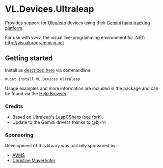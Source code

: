 # VL.Devices.Ultraleap

Provides support for [Ultraleap](https://www.ultraleap.com/) devices using their [Gemini hand tracking platform](https://www.ultraleap.com/tracking/gemini-hand-tracking-platform/).

For use with vvvv, the visual live-programming environment for .NET: http://visualprogramming.net

## Getting started
Install as [described here](https://thegraybook.vvvv.org/reference/hde/managing-nugets.html) via commandline:

    nuget install VL.Devices.Ultraleap

Usage examples and more information are included in the package and can be found via the [Help Browser](https://thegraybook.vvvv.org/reference/hde/findinghelp.html)

### Credits

* Based on Ultraleap's [LeapCSharp](https://github.com/ultraleap/UnityPlugin/tree/develop/Packages/Tracking/Core/Runtime/Plugins/LeapCSharp) ([see fork](https://github.com/vvvv/UnityPlugin/tree/develop-vvvv)).
* Update to the Gemini drivers thanks to @bj-rn

### Sponsoring
Development of this library was partially sponsored by:  
* [AVMS](https://www.avms-germany.de/)
* [Christine Mayerhofer](https://christinemayerhofer.de/)